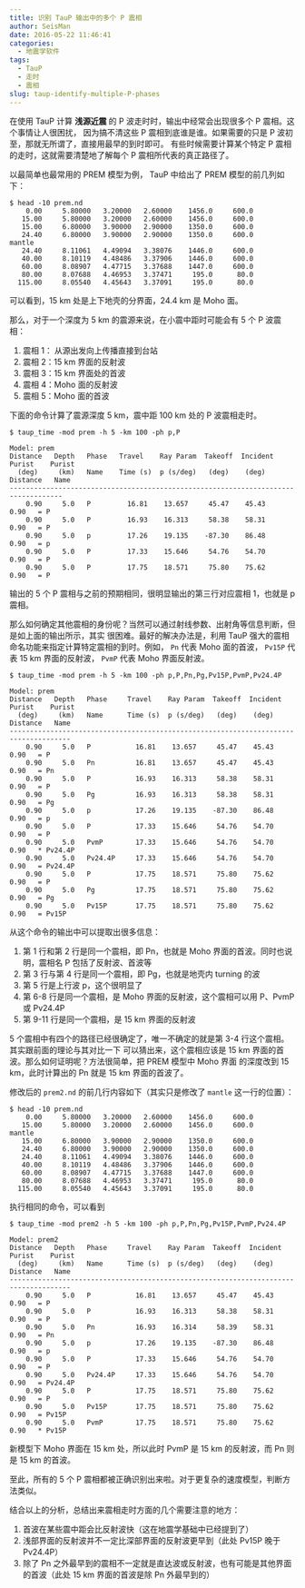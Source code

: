 ```yaml
---
title: 识别 TauP 输出中的多个 P 震相
author: SeisMan
date: 2016-05-22 11:46:41
categories:
  - 地震学软件
tags:
  - TauP
  - 走时
  - 震相
slug: taup-identify-multiple-P-phases
---
```


在使用 TauP 计算 **浅源近震** 的 P 波走时时，输出中经常会出现很多个 P 震相。这个事情让人很困扰，
因为搞不清这些 P 震相到底谁是谁。如果需要的只是 P 波初至，那就无所谓了，直接用最早的到时即可。
有些时候需要计算某个特定 P 震相的走时，这就需要清楚地了解每个 P 震相所代表的真正路径了。

<!--more-->

以最简单也最常用的 PREM 模型为例， TauP 中给出了 PREM 模型的前几列如下：

    $ head -10 prem.nd
        0.00     5.80000   3.20000   2.60000    1456.0     600.0
       15.00     5.80000   3.20000   2.60000    1456.0     600.0
       15.00     6.80000   3.90000   2.90000    1350.0     600.0
       24.40     6.80000   3.90000   2.90000    1350.0     600.0
    mantle
       24.40     8.11061   4.49094   3.38076    1446.0     600.0
       40.00     8.10119   4.48486   3.37906    1446.0     600.0
       60.00     8.08907   4.47715   3.37688    1447.0     600.0
       80.00     8.07688   4.46953   3.37471     195.0      80.0
      115.00     8.05540   4.45643   3.37091     195.0      80.0


可以看到，15 km 处是上下地壳的分界面，24.4 km 是 Moho 面。

那么，对于一个深度为 5 km 的震源来说，在小震中距时可能会有 5 个 P 波震相：

1. 震相 1： 从源出发向上传播直接到台站
2. 震相 2：15 km 界面的反射波
3. 震相 3：15 km 界面处的首波
4. 震相 4：Moho 面的反射波
5. 震相 5：Moho 面的首波


下面的命令计算了震源深度 5 km，震中距 100 km 处的 P 波震相走时。

    $ taup_time -mod prem -h 5 -km 100 -ph p,P

    Model: prem
    Distance   Depth   Phase   Travel    Ray Param  Takeoff  Incident  Purist    Purist
      (deg)     (km)   Name    Time (s)  p (s/deg)   (deg)    (deg)   Distance   Name
    -----------------------------------------------------------------------------------
        0.90     5.0   P         16.81    13.657     45.47    45.43     0.90   = P
        0.90     5.0   P         16.93    16.313     58.38    58.31     0.90   = P
        0.90     5.0   p         17.26    19.135    -87.30    86.48     0.90   = p
        0.90     5.0   P         17.33    15.646     54.76    54.70     0.90   = P
        0.90     5.0   P         17.75    18.571     75.80    75.62     0.90   = P

输出的 5 个 P 震相与之前的预期相同，很明显输出的第三行对应震相 1，也就是 p 震相。

那么如何确定其他震相的身份呢？当然可以通过射线参数、出射角等信息判断，但是如上面的输出所示，其实
很困难。最好的解决办法是，利用 TauP 强大的震相命名功能来指定计算特定震相的到时。例如， `Pn` 代表
Moho 面的首波， `Pv15P` 代表 15 km 界面的反射波， `PvmP` 代表 Moho 界面反射波。

    $ taup_time -mod prem -h 5 -km 100 -ph p,P,Pn,Pg,Pv15P,PvmP,Pv24.4P

    Model: prem
    Distance   Depth   Phase     Travel    Ray Param  Takeoff  Incident  Purist    Purist
      (deg)     (km)   Name      Time (s)  p (s/deg)   (deg)    (deg)   Distance   Name
    -------------------------------------------------------------------------------------
        0.90     5.0   P           16.81    13.657     45.47    45.43     0.90   = P
        0.90     5.0   Pn          16.81    13.657     45.47    45.43     0.90   = Pn
        0.90     5.0   P           16.93    16.313     58.38    58.31     0.90   = P
        0.90     5.0   Pg          16.93    16.313     58.38    58.31     0.90   = Pg
        0.90     5.0   p           17.26    19.135    -87.30    86.48     0.90   = p
        0.90     5.0   P           17.33    15.646     54.76    54.70     0.90   = P
        0.90     5.0   PvmP        17.33    15.646     54.76    54.70     0.90   * Pv24.4P
        0.90     5.0   Pv24.4P     17.33    15.646     54.76    54.70     0.90   = Pv24.4P
        0.90     5.0   P           17.75    18.571     75.80    75.62     0.90   = P
        0.90     5.0   Pg          17.75    18.571     75.80    75.62     0.90   = Pg
        0.90     5.0   Pv15P       17.75    18.571     75.80    75.62     0.90   = Pv15P


从这个命令的输出中可以提取出很多信息：

1. 第 1 行和第 2 行是同一个震相，即 Pn，也就是 Moho 界面的首波。同时也说明，震相名 P 包括了反射波、首波等
2. 第 3 行与第 4 行是同一个震相，即 Pg，也就是地壳内 turning 的波
3. 第 5 行是上行波 p，这个很明显了
4. 第 6-8 行是同一个震相，是 Moho 界面的反射波，这个震相可以用 P、PvmP 或 Pv24.4P
5. 第 9-11 行是同一个震相，是 15 km 界面的反射波

5 个震相中有四个的路径已经很确定了，唯一不确定的就是第 3-4 行这个震相。其实跟前面的理论与其对比一下
可以猜出来，这个震相应该是 15 km 界面的首波。那么如何证明呢？方法很简单，把 PREM 模型中 Moho 界面
的深度改到 15 km，此时计算出的 Pn 就是 15 km 界面的首波了。

修改后的 `prem2.nd` 的前几行内容如下（其实只是修改了 `mantle` 这一行的位置）：

    $ head -10 prem.nd
        0.00     5.80000   3.20000   2.60000    1456.0     600.0
       15.00     5.80000   3.20000   2.60000    1456.0     600.0
    mantle
       15.00     6.80000   3.90000   2.90000    1350.0     600.0
       24.40     6.80000   3.90000   2.90000    1350.0     600.0
       24.40     8.11061   4.49094   3.38076    1446.0     600.0
       40.00     8.10119   4.48486   3.37906    1446.0     600.0
       60.00     8.08907   4.47715   3.37688    1447.0     600.0
       80.00     8.07688   4.46953   3.37471     195.0      80.0
      115.00     8.05540   4.45643   3.37091     195.0      80.0

执行相同的命令，可以看到

    $ taup_time -mod prem2 -h 5 -km 100 -ph p,P,Pn,Pg,Pv15P,PvmP,Pv24.4P

    Model: prem2
    Distance   Depth   Phase     Travel    Ray Param  Takeoff  Incident  Purist    Purist
      (deg)     (km)   Name      Time (s)  p (s/deg)   (deg)    (deg)   Distance   Name
    -------------------------------------------------------------------------------------
        0.90     5.0   P           16.81    13.657     45.47    45.43     0.90   = P
        0.90     5.0   P           16.93    16.313     58.38    58.31     0.90   = P
        0.90     5.0   Pn          16.93    16.314     58.39    58.31     0.90   = Pn
        0.90     5.0   p           17.26    19.135    -87.30    86.48     0.90   = p
        0.90     5.0   P           17.33    15.646     54.76    54.70     0.90   = P
        0.90     5.0   Pv24.4P     17.33    15.646     54.76    54.70     0.90   = Pv24.4P
        0.90     5.0   P           17.75    18.571     75.80    75.62     0.90   = P
        0.90     5.0   Pv15P       17.75    18.571     75.80    75.62     0.90   = Pv15P
        0.90     5.0   PvmP        17.75    18.571     75.80    75.62     0.90   * Pv15P

新模型下 Moho 界面在 15 km 处，所以此时 PvmP 是 15 km 的反射波，而 Pn 则是 15 km 的首波。

至此，所有的 5 个 P 震相都被正确识别出来啦。对于更复杂的速度模型，判断方法类似。

结合以上的分析，总结出来震相走时方面的几个需要注意的地方：

1. 首波在某些震中距会比反射波快（这在地震学基础中已经提到了）
2. 浅部界面的反射波并不一定比深部界面的反射波更早到（此处 Pv15P 晚于 Pv24.4P）
3. 除了 Pn 之外最早到的震相不一定就是直达波或反射波，也有可能是其他界面的首波（此处
   15 km 界面的首波是除 Pn 外最早到的）
